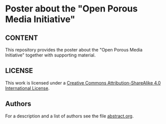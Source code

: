 # Poster about the "Open Porous Media Initiative"

CONTENT
-------

This repository provides the poster about the "Open Porous Media Initiative"
together with supporting material.

LICENSE
-------

This work is licensed under a [Creative Commons Attribution-ShareAlike 4.0 International License](https://creativecommons.org/licenses/by-sa/4.0/).

Authors
-------
For a description and a list of authors see the file [abstract.org](abstract.org).
